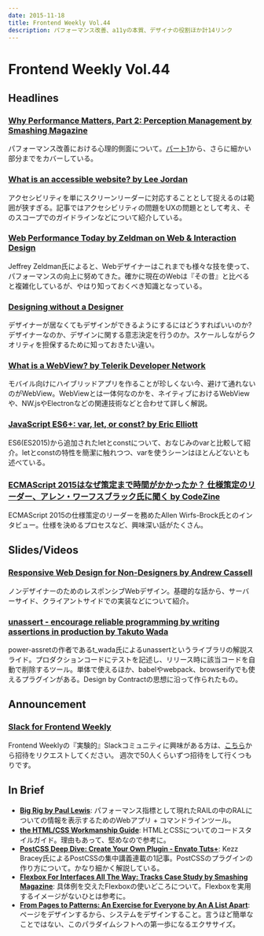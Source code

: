 ```yaml
---
date: 2015-11-18
title: Frontend Weekly Vol.44
description: パフォーマンス改善、a11yの本質、デザイナの役割ほか計14リンク
---
```


# Frontend Weekly Vol.44

## Headlines

### [Why Performance Matters, Part 2: Perception Management by Smashing Magazine](http://www.smashingmagazine.com/2015/11/why-performance-matters-part-2-perception-management/)

パフォーマンス改善における心理的側面について。[パート1](http://www.smashingmagazine.com/2015/09/why-performance-matters-the-perception-of-time/)から、さらに細かい部分までをカバーしている。

### [What is an accessible website? by Lee Jordan](http://www.lendmeyourear.net/what-is-an-accessible-website.html)

アクセシビリティを単にスクリーンリーダーに対応することとして捉えるのは範囲が狭すぎる。記事ではアクセシビリティの問題をUXの問題ととして考え、そのスコープでのガイドラインなどについて紹介している。

### [Web Performance Today by Zeldman on Web & Interaction Design](http://www.zeldman.com/2015/10/21/web-performance-today/)

Jeffrey Zeldman氏によると、Webデザイナーはこれまでも様々な技を使って、パフォーマンスの向上に努めてきた。確かに現在のWebは『その昔』と比べると複雑化しているが、やはり知っておくべき知識となっている。

### [Designing without a Designer](https://www.uie.com/articles/designing_without_a_designer/)

デザイナーが居なくてもデザインができるようにするにはどうすればいいのか?
デザイナーなのか、デザインに関する意志決定を行うのか。スケールしながらクオリティを担保するために知っておきたい違い。

### [What is a WebView? by Telerik Developer Network](http://developer.telerik.com/featured/what-is-a-webview/)

モバイル向けにハイブリッドアプリを作ることが珍しくない今、避けて通れないのがWebView。WebViewとは一体何なのかを、ネイティブにおけるWebViewや、NW.jsやElectronなどの関連技術などと合わせて詳しく解説。

### [JavaScript ES6+: var, let, or const? by Eric Elliott](https://medium.com/javascript-scene/javascript-es6-var-let-or-const-ba58b8dcde75)

ES6(ES2015)から追加されたletとconstについて、おなじみのvarと比較して紹介。letとconstの特性を簡潔に触れつつ、varを使うシーンはほとんどないとも述べている。

### [ECMAScript 2015はなぜ策定まで時間がかかったか？ 仕様策定のリーダー、アレン・ワーフスブラック氏に聞く by CodeZine](http://codezine.jp/article/detail/9071)

ECMAScript 2015の仕様策定のリーダーを務めたAllen Wirfs-Brock氏とのインタビュー。仕様を決めるプロセスなど、興味深い話がたくさん。

## Slides/Videos

### [Responsive Web Design for Non-Designers by Andrew Cassell](https://speakerdeck.com/cassell/responsive-web-design-for-non-designers)

ノンデザイナーのためのレスポンシブWebデザイン。基礎的な話から、サーバーサイド、クライアントサイドでの実装などについて紹介。

### [unassert - encourage reliable programming by writing assertions in production by Takuto Wada](http://www.slideshare.net/t_wada/unassert)

power-assretの作者であるt_wada氏によるunassertというライブラリの解説スライド。プロダクションコードにテストを記述し、リリース時に該当コードを自動で削除するツール。単体で使えるほか、babelやwebpack、browserifyでも使えるプラグインがある。Design by Contractの思想に沿って作られたもの。

## Announcement

### [Slack for Frontend Weekly](https://studiomohawk.typeform.com/to/Kj8Gaj)

Frontend Weeklyの『実験的』Slackコミュニティに興味がある方は、[こちら](https://studiomohawk.typeform.com/to/Kj8Gaj)から招待をリクエストしてください。 週次で50人くらいずつ招待をして行くつもりです。

## In Brief

- [**Big Rig by Paul Lewis**](https://aerotwist.com/blog/bigrig/): パフォーマンス指標として現れたRAILの中のRALについての情報を表示するためのWebアプリ + コマンドラインツール。
- [**the HTML/CSS Workmanship Guide**](http://workmanship.io/): HTMLとCSSについてのコードスタイルガイド。理由もあって、堅めなので参考に。
- [**PostCSS Deep Dive: Create Your Own Plugin - Envato Tuts+**](http://webdesign.tutsplus.com/tutorials/postcss-deep-dive-create-your-own-plugin--cms-24605): Kezz Bracey氏によるPostCSSの集中講義連載の1記事。PostCSSのプラグインの作り方について。かなり細かく解説している。
- [**Flexbox For Interfaces All The Way: Tracks Case Study by Smashing Magazine**](http://www.smashingmagazine.com/2015/11/flexbox-interfaces-tracks-case-study/): 具体例を交えたFlexboxの使いどころについて。Flexboxを実用するイメージがないひとは参考に。
- [**From Pages to Patterns: An Exercise for Everyone by An A List Apart**](http://alistapart.com/article/from-pages-to-patterns-an-exercise-for-everyone): ページをデザインするから、システムをデザインすること。言うほど簡単なことではない、このパラダイムシフトへの第一歩になるエクササイズ。
